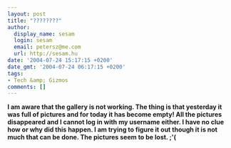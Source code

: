 ```yaml
---
layout: post
title: "????????"
author:
  display_name: sesam
  login: sesam
  email: petersz@me.com
  url: http://sesam.hu
date: '2004-07-24 15:17:15 +0200'
date_gmt: '2004-07-24 06:17:15 +0200'
tags:
- Tech &amp; Gizmos
comments: []
---
```


**I am aware that the gallery is not working. The thing is that yesterday it was full of pictures and for today it has become empty! All the pictures disappeared and I cannot log in with my username either. I have no clue how or why did this happen. I am trying to figure it out though it is not much that can be done. The pictures seem to be lost. ;'(**

